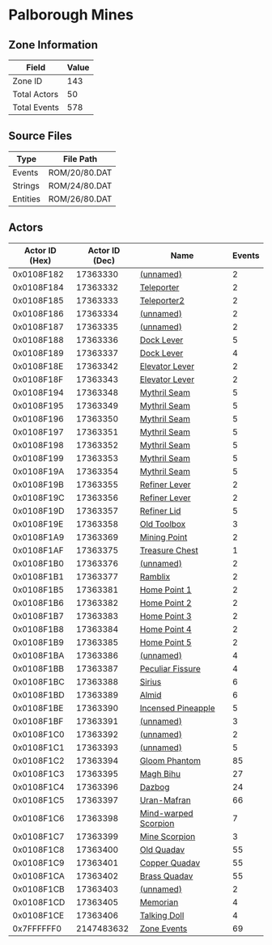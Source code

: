 # Palborough Mines

## Zone Information

| Field        |   Value |
|--------------|---------|
| Zone ID      |     143 |
| Total Actors |      50 |
| Total Events |     578 |

## Source Files

| Type     | File Path     |
|----------|---------------|
| Events   | ROM/20/80.DAT |
| Strings  | ROM/24/80.DAT |
| Entities | ROM/26/80.DAT |

## Actors

| Actor ID (Hex)   |   Actor ID (Dec) | Name                                                               |   Events |
|------------------|------------------|--------------------------------------------------------------------|----------|
| 0x0108F182       |         17363330 | [(unnamed)](./17363330.md)                                         |        2 |
| 0x0108F184       |         17363332 | [Teleporter](./17363332%20-%20Teleporter.md)                       |        2 |
| 0x0108F185       |         17363333 | [Teleporter2](./17363333%20-%20Teleporter2.md)                     |        2 |
| 0x0108F186       |         17363334 | [(unnamed)](./17363334.md)                                         |        2 |
| 0x0108F187       |         17363335 | [(unnamed)](./17363335.md)                                         |        2 |
| 0x0108F188       |         17363336 | [Dock Lever](./17363336%20-%20Dock%20Lever.md)                     |        5 |
| 0x0108F189       |         17363337 | [Dock Lever](./17363337%20-%20Dock%20Lever.md)                     |        4 |
| 0x0108F18E       |         17363342 | [Elevator Lever](./17363342%20-%20Elevator%20Lever.md)             |        2 |
| 0x0108F18F       |         17363343 | [Elevator Lever](./17363343%20-%20Elevator%20Lever.md)             |        2 |
| 0x0108F194       |         17363348 | [Mythril Seam](./17363348%20-%20Mythril%20Seam.md)                 |        5 |
| 0x0108F195       |         17363349 | [Mythril Seam](./17363349%20-%20Mythril%20Seam.md)                 |        5 |
| 0x0108F196       |         17363350 | [Mythril Seam](./17363350%20-%20Mythril%20Seam.md)                 |        5 |
| 0x0108F197       |         17363351 | [Mythril Seam](./17363351%20-%20Mythril%20Seam.md)                 |        5 |
| 0x0108F198       |         17363352 | [Mythril Seam](./17363352%20-%20Mythril%20Seam.md)                 |        5 |
| 0x0108F199       |         17363353 | [Mythril Seam](./17363353%20-%20Mythril%20Seam.md)                 |        5 |
| 0x0108F19A       |         17363354 | [Mythril Seam](./17363354%20-%20Mythril%20Seam.md)                 |        5 |
| 0x0108F19B       |         17363355 | [Refiner Lever](./17363355%20-%20Refiner%20Lever.md)               |        2 |
| 0x0108F19C       |         17363356 | [Refiner Lever](./17363356%20-%20Refiner%20Lever.md)               |        2 |
| 0x0108F19D       |         17363357 | [Refiner Lid](./17363357%20-%20Refiner%20Lid.md)                   |        5 |
| 0x0108F19E       |         17363358 | [Old Toolbox](./17363358%20-%20Old%20Toolbox.md)                   |        3 |
| 0x0108F1A9       |         17363369 | [Mining Point](./17363369%20-%20Mining%20Point.md)                 |        2 |
| 0x0108F1AF       |         17363375 | [Treasure Chest](./17363375%20-%20Treasure%20Chest.md)             |        1 |
| 0x0108F1B0       |         17363376 | [(unnamed)](./17363376.md)                                         |        2 |
| 0x0108F1B1       |         17363377 | [Ramblix](./17363377%20-%20Ramblix.md)                             |        2 |
| 0x0108F1B5       |         17363381 | [Home Point 1](./17363381%20-%20Home%20Point%201.md)               |        2 |
| 0x0108F1B6       |         17363382 | [Home Point 2](./17363382%20-%20Home%20Point%202.md)               |        2 |
| 0x0108F1B7       |         17363383 | [Home Point 3](./17363383%20-%20Home%20Point%203.md)               |        2 |
| 0x0108F1B8       |         17363384 | [Home Point 4](./17363384%20-%20Home%20Point%204.md)               |        2 |
| 0x0108F1B9       |         17363385 | [Home Point 5](./17363385%20-%20Home%20Point%205.md)               |        2 |
| 0x0108F1BA       |         17363386 | [(unnamed)](./17363386.md)                                         |        4 |
| 0x0108F1BB       |         17363387 | [Peculiar Fissure](./17363387%20-%20Peculiar%20Fissure.md)         |        4 |
| 0x0108F1BC       |         17363388 | [Sirius](./17363388%20-%20Sirius.md)                               |        6 |
| 0x0108F1BD       |         17363389 | [Almid](./17363389%20-%20Almid.md)                                 |        6 |
| 0x0108F1BE       |         17363390 | [Incensed Pineapple](./17363390%20-%20Incensed%20Pineapple.md)     |        5 |
| 0x0108F1BF       |         17363391 | [(unnamed)](./17363391.md)                                         |        3 |
| 0x0108F1C0       |         17363392 | [(unnamed)](./17363392.md)                                         |        2 |
| 0x0108F1C1       |         17363393 | [(unnamed)](./17363393.md)                                         |        5 |
| 0x0108F1C2       |         17363394 | [Gloom Phantom](./17363394%20-%20Gloom%20Phantom.md)               |       85 |
| 0x0108F1C3       |         17363395 | [Magh Bihu](./17363395%20-%20Magh%20Bihu.md)                       |       27 |
| 0x0108F1C4       |         17363396 | [Dazbog](./17363396%20-%20Dazbog.md)                               |       24 |
| 0x0108F1C5       |         17363397 | [Uran-Mafran](./17363397%20-%20Uran-Mafran.md)                     |       66 |
| 0x0108F1C6       |         17363398 | [Mind-warped Scorpion](./17363398%20-%20Mind-warped%20Scorpion.md) |        7 |
| 0x0108F1C7       |         17363399 | [Mine Scorpion](./17363399%20-%20Mine%20Scorpion.md)               |        3 |
| 0x0108F1C8       |         17363400 | [Old Quadav](./17363400%20-%20Old%20Quadav.md)                     |       55 |
| 0x0108F1C9       |         17363401 | [Copper Quadav](./17363401%20-%20Copper%20Quadav.md)               |       55 |
| 0x0108F1CA       |         17363402 | [Brass Quadav](./17363402%20-%20Brass%20Quadav.md)                 |       55 |
| 0x0108F1CB       |         17363403 | [(unnamed)](./17363403.md)                                         |        2 |
| 0x0108F1CD       |         17363405 | [Memorian](./17363405%20-%20Memorian.md)                           |        4 |
| 0x0108F1CE       |         17363406 | [Talking Doll](./17363406%20-%20Talking%20Doll.md)                 |        4 |
| 0x7FFFFFF0       |       2147483632 | [Zone Events](./Zone%20Events.md)                                  |       69 |